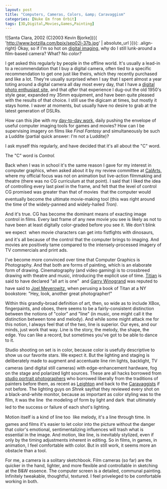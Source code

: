 ```yaml
---
layout: post
title: "Computers, Cameras, Colors, &amp; Caravaggism"
categories: [Nuke Em from Orbit]
tags: [3D,Digital,Movies,Games,Painting]
---
```


![Santa Clara, 2002 (C)2003 Kevin Bjorke]({{ 'http://www.botzilla.com/bpix/sep02l-37b.jpg' | absolute_url }}){: .align-right}
Okay, so if I'm so hot on <a href="http://www.cgshaders.org/">digital imaging,</a> why do I still lunk-around a film-based camera? What? No <i>color?</i>

I get asked this regularly by people in the offline world. It's usually a lead-in to  a recommendation that I buy a digital camera, often tied to a specific recommendation to get one just like theirs, which they recently purchased and like a lot. They're usually surprised when I say that I spent almost a year toting around a digital camera all day most every day, that I have a <a href="/photo/G1links.html">digital photo enthusiast site,</a> and that <i>after</i> that experience I dug-out the old 1950's style gear, expanded my 35mm equipment, and have been quite pleased with the results of that choice. I still use the digicam at times, but mostly it stays home. I waver at moments, but usually have no desire to grab at the latest generation of DSLRs.

How can this jibe with my <a href="http://developer.nvidia.com/">day-to-day work,</a> daily pushing the envelope of useful computer imaging tools for games and movies? How can I be supervising imagery on films like <i>Final Fantasy</i> and simultaneously be such a Luddite (partial quick answer: I'm not a Luddite)?

I ask myself this regularly, and have decided that it's all about the "C" word.

<!--more-->
The "C" word is <i>Control.</i>

Back when I was in school it's the same reason I gave for my interest in computer graphics, when asked about it by my review committee at <a href="http://www.calarts.edu">CalArts,</a> where my official focus was not on animation but live-action filmmaking and theatre (there was no CG curriculum at that point). I said that I liked the idea of controlling every last pixel in the frame, and felt that the level of control CG promised was greater than that of movies &#151; that the computer would eventually become the ultimate movie-making tool (this was right around the time of the widely-panned and widely-hailed <i>Tron).</i>

And it's true. CG has become the dominant means of exacting image control in films. Every last frame of any new movie you see is likely as not to have been at least digitally color-graded before you see it. We don't blink &#151; we expect &#151; when movie characters can get into fistfights with dinosaurs, and it's all because of the control that the computer brings to imaging. And movies are positively tame compared to the intensely-processed imagery of TV commercials and print ads.

I've become more convinced over time that Computer Graphics is Photography. And that both are forms of painting, which is an elaborate form of drawing. Cinematography (and video gaming) is to crossbreed drawing with theatre and music, introducing the explicit use of time. <a href="http://images.google.com/images?q=titian&hl=en&lr=&ie=UTF-8&sa=N&tab=wi">Titian</a> is said to have declared "all art is one" &#151; and <a href="http://images.google.com/images?hl=en&lr=&ie=ISO-8859-1&q=garry+winogrand">Garry Winogrand</a> was reputed to have said to <a href="http://www.joelmeyerowitz.com/">Joel Meyerowitz,</a> when perusing a book of Titan at a NY bookstore: "Hey, look, another great photographer!"

Within this grandly-broad definition of art, then, so wide as to include XBox, fingerpaints, and oboes,  there seems to be a fairly-consistent distinction between the notions of "color" and "line" (in music, one might call it the distinction between tone and melody). And while some might attack me for this notion, I always feel that of the two, line is superior. Our eyes, and our minds, just work that way. Line is the story, the melody, the shape, the edge. You can like a record, but sometimes you've got to be able to dance to it.

Studio shooting on set is in color, because color is usefully descriptive to show us our favorite stars. We expect it. But the lighting and staging is deliberately made to augment and accentuate line &#151; rim lights, backlight, TV cameras (and digital still cameras) with edge-enhancement hardware, fog on the stage and polarized light sources. These are all hacks borrowed from <a href="http://www.thescreamonline.com/photo/photo06-01/mortensen/">studio portrait photographers</a> who borrowed liberally from the traditions of painters before them, as recent as <a href="http://images.google.com/images?hl=en&lr=&ie=ISO-8859-1&q=leighton">Leighton</a> and back to the <a href="http://images.google.com/images?hl=en&lr=&ie=ISO-8859-1&q=caravaggio">Caravaggists</a> if not before. The lighting guys on <i>Shrek</i> saythat they reviewed every shot on a black-and-white monitor, because as important as color styling was to the film, it was the line &#151; the modeling of form by light and dark &#151; that ultimately led to the success or failure of each shot's lighting.

Motion itself is a kind of line too &#151; like melody, it's a line through time. In games and films it's easier to let color into the picture without the danger that color's emotional, sentimentalizing influences will trash what is essential in the image. And motion, like line, is inevitably stylized, even if only by the timing adjustments inherent in editing. So in films, in games, in animation, I feel comfortable with color. But in still work, it seems more an obstacle than a tool.

For me, a camera is a solitary sketchbook. Film cameras (so far) are the quicker in the hand, lighter, and more flexible and controllable in sketching at the B&amp;W essence. The computer screen is a detailed, communal painting. Infinitely tweakable, thoughtful, textured. I feel priveleged to be comfortable working in both.
